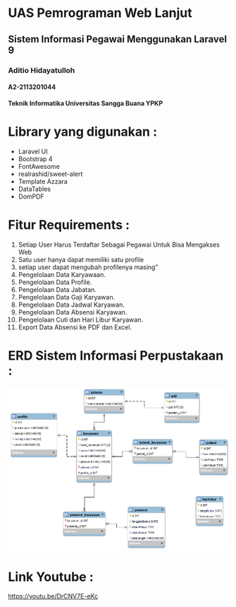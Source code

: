 # UAS Pemrograman Web Lanjut
<h2>Sistem Informasi Pegawai Menggunakan Laravel 9</h2> 
<h3>Aditio Hidayatulloh</h3>
<h4>A2-2113201044</h4>
<h4>Teknik Informatika Universitas Sangga Buana YPKP</h4>



# Library yang digunakan :
<ul>
<li>Laravel UI</li>
<li>Bootstrap 4</li>
<li>FontAwesome</li>
<li>realrashid/sweet-alert</li>
<li>Template Azzara</li>
<li>DataTables</li>
<li>DomPDF</li>
</ul>

# Fitur Requirements :
<ol>
<li>Setiap User Harus Terdaftar Sebagai Pegawai Untuk Bisa Mengakses Web</li>
<li>Satu user hanya dapat memiliki satu profile</li>
<li>setiap user dapat mengubah profilenya masing"</li>
<li>Pengelolaan Data Karyawaan.</li>
<li>Pengelolaan Data Profile.</li>
<li>Pengelolaan Data Jabatan.</li>
<li>Pengelolaan Data Gaji Karyawan.</li>
<li>Pengelolaan Data Jadwal Karyawan.</li>
<li>Pengelolaan Data Absensi Karyawan.</li>
<li>Pengelolaan Cuti dan Hari Libur Karyawan.</li>
<li>Export Data Absensi ke PDF dan Excel.</li>
</ol>

# ERD Sistem Informasi Perpustakaan :
<img src="/public/img/erd.png">

# Link Youtube : 
https://youtu.be/DrCNV7E-eKc

</ul>

